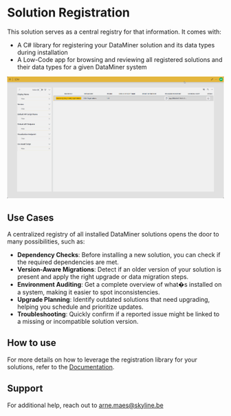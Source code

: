 # Solution Registration

This solution serves as a central registry for that information. It comes with:

- A C# library for registering your DataMiner solution and its data types during installation
- A Low-Code app for browsing and reviewing all registered solutions and their data types for a given DataMiner system

![Overview](./Images/Overview.gif)

## Use Cases

A centralized registry of all installed DataMiner solutions opens the door to many possibilities, such as:
- **Dependency Checks**: Before installing a new solution, you can check if the required dependencies are met.
- **Version-Aware Migrations**: Detect if an older version of your solution is present and apply the right upgrade or data migration steps.
- **Environment Auditing**: Get a complete overview of what�s installed on a system, making it easier to spot inconsistencies.
- **Upgrade Planning**: Identify outdated solutions that need upgrading, helping you schedule and prioritize updates.
- **Troubleshooting**: Quickly confirm if a reported issue might be linked to a missing or incompatible solution version.

## How to use

For more details on how to leverage the registration library for your solutions, refer to the [Documentation](https://github.com/SkylineCommunications/SLC-SDM-Registration/tree/main/docs).

## Support

For additional help, reach out to [arne.maes@skyline.be](mailto:arne.maes@skyline.be)